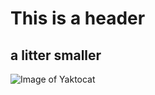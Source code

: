 # This is a header
## a litter smaller
![Image of Yaktocat](https://octodex.github.com/images/yaktocat.png)
